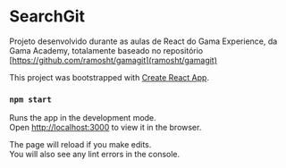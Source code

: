 # SearchGit

Projeto desenvolvido durante as aulas de React do Gama Experience, da Gama Academy, totalamente baseado no repositório
[https://github.com/ramosht/gamagit](ramosht/gamagit)

This project was bootstrapped with [Create React App](https://github.com/facebook/create-react-app).

### `npm start`

Runs the app in the development mode.\
Open [http://localhost:3000](http://localhost:3000) to view it in the browser.

The page will reload if you make edits.\
You will also see any lint errors in the console.